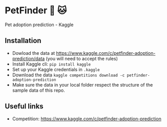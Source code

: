 # PetFinder 🐶 🐱

Pet adoption prediction - Kaggle

## Installation
 - Dowload the data at https://www.kaggle.com/c/petfinder-adoption-prediction/data (you will need to accept the rules)
 - Install Kaggle cli: `pip install kaggle`
 - Set up your Kaggle credentials in `.kaggle`
 - Download the data `kaggle competitions download -c petfinder-adoption-prediction`
 - Make sure the data in your local folder respect the structure of the sample data of this repo.


## Useful links
 - Competition: https://www.kaggle.com/c/petfinder-adoption-prediction
 
